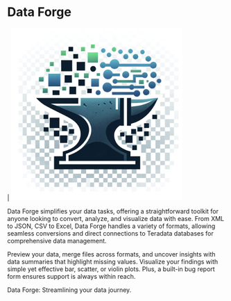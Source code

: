 # Data Forge

| ![Figure 1](logo.png) 

Data Forge simplifies your data tasks, offering a straightforward toolkit for anyone looking to convert, analyze, and visualize data with ease. From XML to JSON, CSV to Excel, Data Forge handles a variety of formats, allowing seamless conversions and direct connections to Teradata databases for comprehensive data management.

Preview your data, merge files across formats, and uncover insights with data summaries that highlight missing values. Visualize your findings with simple yet effective bar, scatter, or violin plots. Plus, a built-in bug report form ensures support is always within reach.

Data Forge: Streamlining your data journey.
